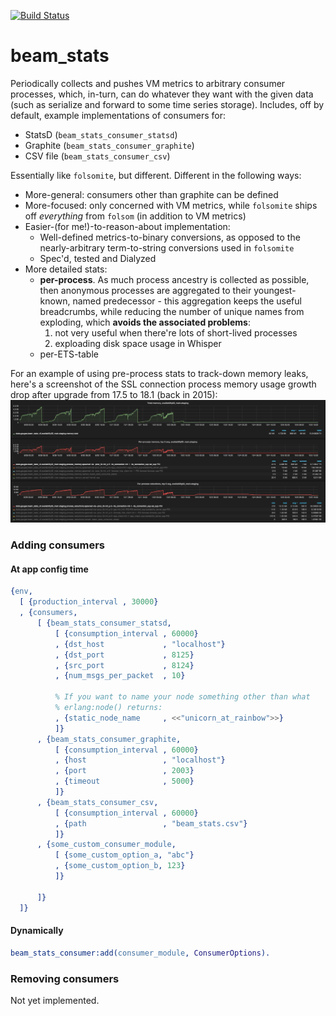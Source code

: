 [![Build Status](https://travis-ci.org/xandkar/beam_stats.svg?branch=master)](https://travis-ci.org/xandkar/beam_stats)

beam_stats
==========

Periodically collects and pushes VM metrics to arbitrary consumer processes,
which, in-turn, can do whatever they want with the given data (such as
serialize and forward to some time series storage). Includes, off by default,
example implementations of consumers for:

- StatsD (`beam_stats_consumer_statsd`)
- Graphite (`beam_stats_consumer_graphite`)
- CSV file (`beam_stats_consumer_csv`)

Essentially like `folsomite`, but different. Different in the following ways:

- More-general: consumers other than graphite can be defined
- More-focused: only concerned with VM metrics, while `folsomite` ships off
  _everything_ from `folsom` (in addition to VM metrics)
- Easier-(for me!)-to-reason-about implementation:
    + Well-defined metrics-to-binary conversions, as opposed to the
      nearly-arbitrary term-to-string conversions used in `folsomite`
    + Spec'd, tested and Dialyzed
- More detailed stats:
    - **per-process**. As much process ancestry is collected as possible, then
      anonymous processes are aggregated to their youngest-known, named
      predecessor - this aggregation keeps the useful breadcrumbs, while
      reducing the number of unique names from exploding, which
      **avoids the associated problems**:
        1. not very useful when there're lots of short-lived processes
        2. exploading disk space usage in Whisper
    - per-ETS-table

For an example of using pre-process stats to track-down memory leaks, here's a
screenshot of the SSL connection process memory usage growth drop after upgrade
from 17.5 to 18.1 (back in 2015):
![SSL memory leak going away](screenshot--2015-10-05--18.41.30.jpg)

### Adding consumers

#### At app config time

```erlang
{env,
  [ {production_interval , 30000}
  , {consumers,
      [ {beam_stats_consumer_statsd,
          [ {consumption_interval , 60000}
          , {dst_host             , "localhost"}
          , {dst_port             , 8125}
          , {src_port             , 8124}
          , {num_msgs_per_packet  , 10}

          % If you want to name your node something other than what
          % erlang:node() returns:
          , {static_node_name     , <<"unicorn_at_rainbow">>}
          ]}
      , {beam_stats_consumer_graphite,
          [ {consumption_interval , 60000}
          , {host                 , "localhost"}
          , {port                 , 2003}
          , {timeout              , 5000}
          ]}
      , {beam_stats_consumer_csv,
          [ {consumption_interval , 60000}
          , {path                 , "beam_stats.csv"}
          ]}
      , {some_custom_consumer_module,
          [ {some_custom_option_a, "abc"}
          , {some_custom_option_b, 123}
          ]}

      ]}
  ]}
```

#### Dynamically

```erlang
beam_stats_consumer:add(consumer_module, ConsumerOptions).
```

### Removing consumers

Not yet implemented.
